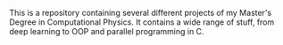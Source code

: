 This is a repository containing several different projects of my Master's Degree in Computational Physics. It contains a wide range of stuff, from deep learning to OOP and parallel programming in C.
